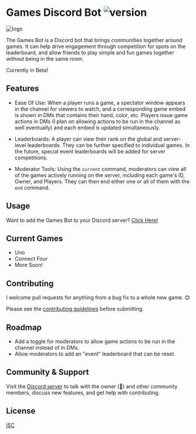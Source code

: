 # Games Discord Bot ![version](https://img.shields.io/badge/version-0.2.1.0-green)

![logo](https://i.imgur.com/QQ4rC9b.png)

The Games Bot is a Discord bot that brings communities together around games. It can help drive engagement through competition for spots on the leaderboard, and allow friends to play simple and fun games together without being in the same room.

Currently in Beta!

## Features

- Ease Of Use: When a player runs a game, a spectator window appears in the channel for viewers to watch, and a corresponding game embed is shown in DMs that contains their hand, color, etc. Players issue game actions in DMs (I plan on allowing actions to be run in the channel as well eventually) and each embed is updated simultaneously. 

- Leaderboards: A player can view their rank on the global and server-level leaderboards. They can be further specified to individual games. In the future, special event leaderboards will be added for server competitions.

- Moderator Tools: Using the `current` command, moderators can view all of the games actively running on the server, including each game's ID, Owner, and Players. They can then end either one or all of them with the `end` command. 

## Usage
Want to add the Games Bot to your Discord server? [Click Here!](https://discord.com/oauth2/authorize?client_id=724099384081645618&scope=bot&permissions=8)

## Current Games

- Uno
- Connect Four
- More Soon!

## Contributing
I welcome pull requests for anything from a bug fix to a whole new game. 😊 

Please see the [contributing guidelines](https://github.com/Xcallibur232/Games-Discord-Bot/blob/master/docs/CONTRIBUTING.md) before submitting.

## Roadmap
- Add a toggle for moderators to allow game actions to be run in the channel instead of in DMs.
- Allow moderators to add an "event" leaderboard that can be reset.

## Community & Support
Visit the [Discord server](https://discord.gg/gSeEYNk) to talk with the owner (👋) and other community members, discuss new features, and get help with contributing.

## License
[ISC](https://www.isc.org/licenses/)
